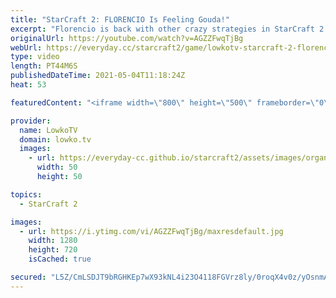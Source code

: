 ```yaml
---
title: "StarCraft 2: FLORENCIO Is Feeling Gouda!"
excerpt: "Florencio is back with other crazy strategies in StarCraft 2. Hiding Starport production with a lifting Factory. Landed Vikings inside of Medivacs. Massing Thors and Tactical Nukes. And a whole lot more.  Support my work on Patreon: http://www.patreon.com/lowkotv Become a YouTube member: https://lowko.tv/join"
originalUrl: https://youtube.com/watch?v=AGZZFwqTjBg
webUrl: https://everyday.cc/starcraft2/game/lowkotv-starcraft-2-florencio-is-feeling-gouda/
type: video
length: PT44M6S
publishedDateTime: 2021-05-04T11:18:24Z
heat: 53

featuredContent: "<iframe width=\"800\" height=\"500\" frameborder=\"0\" src=\"https://www.youtube.com/embed/AGZZFwqTjBg\" allow=\"accelerometer; autoplay; encrypted-media; gyroscope; picture-in-picture\" allowfullscreen></iframe>"

provider:
  name: LowkoTV
  domain: lowko.tv
  images:
    - url: https://everyday-cc.github.io/starcraft2/assets/images/organizations/lowko.tv-50x50.jpg
      width: 50
      height: 50

topics:
  - StarCraft 2

images:
  - url: https://i.ytimg.com/vi/AGZZFwqTjBg/maxresdefault.jpg
    width: 1280
    height: 720
    isCached: true

secured: "L5Z/CmLSDJT9bRGHKEp7wX93kNL4i23O4118FGVrz8ly/0roqX4v0z/yOsnmAp1DGiymsZKsMH3Pmq5Y90V8/Kpz/W+mU3lHRVxmz9M5wyUrm+uyu0OSAPtCVABfoOadIJ0yn7C/JXLywqJ8aNVmHMb7NNgQlUPb5vSjnFUtvkjFcHLeMQFntFaG1obwTHQs/LgEPeoZhcjm5qsyTClGbcOSd26z1zK3gmxCDZy6lWcrCd8OsMjtoX7SP9szx5okZYc/3z8HKKfqdQ26KqQrTiWO9cUzcZ1oD9vQ+gXyPL/AXoAmQyPuLH3ZdzJ8jhmzIa//cMwkTaYFC1mLhSB07kOWBII/I7JJSADN598qZZbQZaUVBbZ+/R/DGyT9YSkxngT5XVxZtD823QPkUshB8O6d+r/tXxVQEGTcn1xZ0W8=;J+whhnlHaFesZNvjvRENWg=="
---
```


